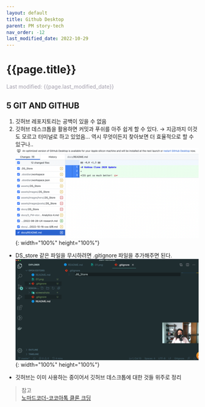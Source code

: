 ```yaml
---
layout: default
title: Github Desktop
parent: PM story-tech
nav_order: -12
last_modified_date: 2022-10-29
---
```

# {{page.title}}
<span style = "color: #A39FAD">Last modified: {{page.last_modified_date}}</span>


## 5 GIT AND GITHUB

1. 깃허브 레포지토리는 공백이 있을 수 없음
2. 깃허브 데스크톱을 활용하면 커밋과 푸쉬를 아주 쉽게 할 수 있다. 
   → 지금까지 이것도 모르고 터미널로 하고 있었음... 역시 무엇이든지 찾아보면 더 효율적으로 할 수 있구나..
   ![깃허브 데스크탑에서 파일의 변경사항들이 보이는 화면](../../assets/images/posts/2022-10-29-githubDesktop.png){: width="100%" height="100%"}

- DS_store 같은 파일을 무시하려면 .gitignore 파일을 추가해주면 된다.
![깃허브 데스크탑에서 파일의 변경사항들이 보이는 화면](../../assets/images/posts/2022-10-29-gitIgnore.png){: width="100%" height="100%"}

- 깃허브는 이미 사용하는 중이어서 깃허브 데스크톱에 대한 것들 위주로 정리

> 참고<br>
> [노마드코더-코코아톡 클론 크딩](https://nomadcoders.co/kokoa-clone)
